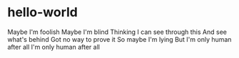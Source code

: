 # hello-world
Maybe I'm foolish
Maybe I'm blind
Thinking I can see through this
And see what's behind
Got no way to prove it
So maybe I'm lying
But I'm only human after all
I'm only human after all
